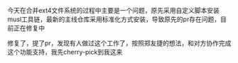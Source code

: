 今天在合并ext4文件系统的过程中主要是一个问题，原先采用自定义脚本安装musl工具链，最新的主线仓库采用标准化方式安装，导致原先的pr存在问题，目前正在修复中

修复了，提了pr，发现有人做过这个工作了，按照郑友捷的想法，和对方协作完成这个功能支持，我先cherry-pick到我这来